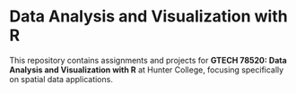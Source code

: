 # Data Analysis and Visualization with R 
This repository contains assignments and projects for **GTECH 78520: Data Analysis and Visualization with R** at Hunter College, focusing specifically on spatial data applications.

